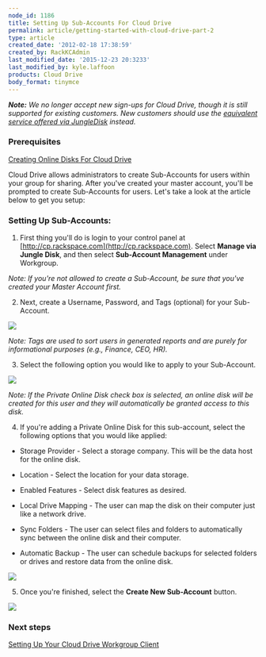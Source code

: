 ```yaml
---
node_id: 1186
title: Setting Up Sub-Accounts For Cloud Drive
permalink: article/getting-started-with-cloud-drive-part-2
type: article
created_date: '2012-02-18 17:38:59'
created_by: RackKCAdmin
last_modified_date: '2015-12-23 20:3233'
last_modified_by: kyle.laffoon
products: Cloud Drive
body_format: tinymce
---
```


***Note:** We no longer accept new sign-ups for Cloud Drive, though it
is still supported for existing customers. New customers should use the
[equivalent service offered via JungleDisk](https://jungledisk.com/)
instead.*

### Prerequisites

[Creating Online Disks For Cloud
Drive](https://admin.rackspace.com/knowledge_center/article/creating-online-disks-for-cloud-drive)

Cloud Drive allows administrators to create Sub-Accounts for users
within your group for sharing. After you've created your master account,
you'll be prompted to create Sub-Accounts for users. Let's take a look
at the article below to get you setup:

### Setting Up Sub-Accounts:

1. First thing you'll do is login to your control panel at
[http://cp.rackspace.com](http://cp.rackspace.com). Select **Manage via
Jungle Disk**, and then select **Sub-Account Management** under
Workgroup.

*Note: If you're not allowed to create a Sub-Account, be sure that
you've created your Master Account first.*

2. Next, create a Username, Password, and Tags (optional) for your
Sub-Account.

![](http://c715137.r37.cf2.rackcdn.com/eaGettingStartedCloudDrive6.png)

*Note: Tags are used to sort users in generated reports and are purely
for informational purposes (e.g., Finance, CEO, HR).* 

3. Select the following option you would like to apply to your
Sub-Account.

![](http://c715137.r37.cf2.rackcdn.com/eaGettingStartedCloudDrive7.png)

*Note:* *If the Private Online Disk check box is selected, an online
disk will be created for this user and they will automatically be
granted access to this disk.* 

4. If you're adding a Private Online Disk for this sub-account, select
the following options that you would like applied:

-   Storage Provider - Select a storage company. This will be the data
    host for the online disk.

-   Location - Select the location for your data storage.

-   Enabled Features - Select disk features as desired.

-   Local Drive Mapping - The user can map the disk on their computer
    just like a network drive.

-   Sync Folders - The user can select files and folders to
    automatically sync between the online disk and their computer.

-   Automatic Backup - The user can schedule backups for selected
    folders or drives and restore data from the online disk.

![](http://c715137.r37.cf2.rackcdn.com/eaGettingStartedCloudDrive8.png)

5. Once you're finished, select the **Create New Sub-Account** button.

![](http://c715137.r37.cf2.rackcdn.com/eaGettingStartedCloudDrive9.png)

### Next steps

[Setting Up Your Cloud Drive Workgroup
Client](https://admin.rackspace.com/knowledge_center/article/setting-up-your-cloud-drive-workgroup-client)

